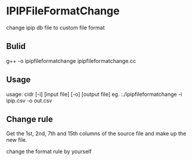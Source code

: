 # IPIPFileFormatChange
change ipip db file to custom file format

## Bulid
g++ -o ipipfileformatchange ipipfileformatchange.cc

## Usage
usage: cidr [-i] [input file] [-o] [output file]
eg. :./ipipfileformatchange -i ipip.csv -o out.csv

## Change rule
Get the 1st, 2nd, 7th and 15th columns of the source file
and  make up the new file.

change the format rule by yourself